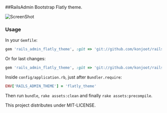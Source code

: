 ##RailsAdmin Bootstrap Flatly theme.

![ScreenShot](https://raw.github.com/konjoot/rails_admin_flatly_theme/master/preview.png)

### Usage

In your `Gemfile`:
```ruby
gem 'rails_admin_flatly_theme', :git => 'git://github.com/konjoot/rails_admin_flatly_theme.git', :branch => 'release_1.0'
```

Or for last changes:

```ruby
gem 'rails_admin_flatly_theme', :git => 'git://github.com/konjoot/rails_admin_flatly_theme.git'
```


Inside `config/application.rb`, just after `Bundler.require`:

```ruby
ENV['RAILS_ADMIN_THEME'] = 'flatly_theme'
```

Then run `bundle`, `rake assets:clean` and finally `rake assets:precompile`.



This project distributes under MIT-LICENSE.
